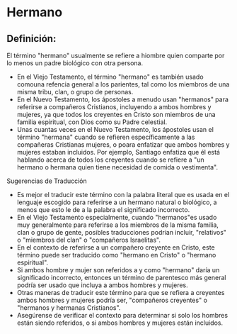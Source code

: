 # Hermano

## Definición: 

El término "hermano" usualmente se refiere a hiombre quien comparte por lo menos un padre biológico con otra persona.

* En el Viejo Testamento, el término "hermano" es también usado comouna refencia general a los parientes, tal como los miembros de una misma tribu, clan, o grupo de personas.
* En el Nuevo Testamento, los ápostoles a menudo usan "hermanos" para referirse a compañeros Cristianos, incluyendo a ambos hombres y mujeres, ya que todos los creyentes en Cristo son miembros de una familia espiritual, con Dios como su Padre celestial.
* Unas cuantas veces en el Nuevo Testamento, los ápostoles usan el término "hermana" cuando se refieren específicamente a las compañeras Cristianas mujeres, o poara enfatizar que ambos hombres y mujeres estaban incluidos. Por ejemplo, Santiago enfatiza que él está hablando acerca de todos los creyentes cuando se refiere a "un hermano o hermana quien tiene necesidad de comida o vestimenta".

Sugerencias de Traducción

* Es mejor el traducir este término con la palabra literal que es usada en el lenguaje escogido para referirse a un hermano natural o biológico, a menos que esto le de a la palabra el significado incorrecto.
* En el Viejo Testamento especialmente, cuando "hermanos"es usado muy generalmente para referirse a los miembros de la misma familia, clan o grupo de gente, posibles traducciones podrían incluir, "relativos" o "miembros del clan" o "compañeros Israelitas".
* En el contexto de referirse a un compañero creyente en Cristo, este término puede ser traducido como "hermano en Cristo" o "hermano espiritual".
* Si ambos hombre y mujer son referidos a y como "hermano" daría un significado incorrecto, entonces un término de parentesco más general podría ser usado que incluya a ambos hombres y mujeres.
* Otras maneras de traducir este término para que se refiera a creyentes ambos hombres y mujeres podría ser, "compañeros creyentes" o "hermanos y hermanas Cristianos".
* Asegúrense de verificar el contexto para determinar si solo los hombres están siendo referidos, o si ambos hombres y mujeres están incluidos.

